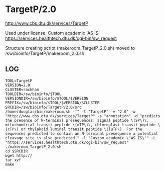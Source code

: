 TargetP/2.0
========================

<http://www.cbs.dtu.dk/services/TargetP>

Used under license:
Custom academic 'AS IS'
<https://services.healthtech.dtu.dk/cgi-bin/sw_request>

Structure creating script (makeroom_TargetP_2.0.sh) moved to /sw/bioinfo/TargetP/makeroom_2.0.sh

LOG
---

    TOOL=TargetP
    VERSION=2.0
    CLUSTER=rackham
    TOOLDIR=/sw/bioinfo/$TOOL
    VERSIONDIR=/sw/bioinfo/$TOOL/$VERSION
    PREFIX=/sw/bioinfo/$TOOL/$VERSION/$CLUSTER
    SRCDIR=/sw/bioinfo/TargetP/2.0/src
    /home/douglas/bin/makeroom.sh -f" -t "TargetP" -v "2.0" -w "http://www.cbs.dtu.dk/services/TargetP" -s "annotation" -d "predicts the presence of N-terminal presequences: signal peptide \(SP\)\, mitochondrial transit peptide \(mTP\)\, chloroplast transit peptide \(cTP\) or thylakoid luminal transit peptide \(luTP\). For the sequences predicted to contain an N-terminal presequence a potential cleavage site is also predicted." -l "Custom academic \'AS IS\'" -L "https://services.healthtech.dtu.dk/cgi-bin/sw_request"
    ./makeroom_TargetP_2.0.sh
    cd $SRCDIR
    wget http://
    tar xvf 
    make

